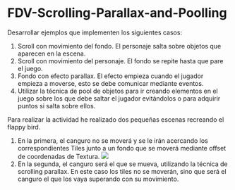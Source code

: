 # FDV-Scrolling-Parallax-and-Poolling

Desarrollar ejemplos que implementen los siguientes casos:

1) Scroll con movimiento del fondo. El personaje salta sobre objetos que aparecen en la escena.
2) Scroll con movimiento del personaje. El fondo se repite hasta que pare el juego.
3) Fondo con efecto parallax. El efecto empieza cuando el jugador empieza a moverse, esto se debe comunicar mediante eventos.
4) Utilizar la técnica de pool de objetos para ir creando elementos en el juego sobre los que debe saltar el jugador evitándolos o para adquirir puntos si salta sobre ellos.

Para realizar la actividad he realizado dos pequeñas escenas recreando el flappy bird. 
1) En la primera, el canguro no se moverá y se le irán acercando los correspondientes Tiles junto a un fondo que se moverá mediante offset de coordenadas de Textura. 
![](Gif-FDVTiles1.gif)
2) En la segunda, el canguro será el que se mueva, utilizando la técnica de scrolling parallax. En este caso los tiles no se moverán, sino que será el canguro el que los vaya superando con su movimiento.

